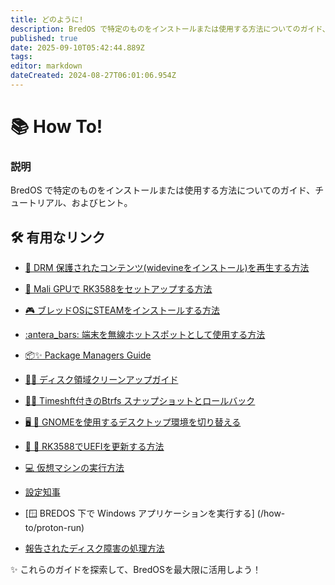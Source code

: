 ```yaml
---
title: どのように!
description: BredOS で特定のものをインストールまたは使用する方法についてのガイド、チュートリアル、ヒント
published: true
date: 2025-09-10T05:42:44.889Z
tags:
editor: markdown
dateCreated: 2024-08-27T06:01:06.954Z
---
```


# 📚 How To!

### **説明**

BredOS で特定のものをインストールまたは使用する方法についてのガイド、チュートリアル、およびヒント。

## 🛠️ 有用なリンク

- [🎥 DRM 保護されたコンテンツ(widevineをインストール)を再生する方法](/ja/how-to/widevine-watch-drm-content)

- [🐾 Mali GPUで RK3588をセットアップする方法](/ja/how-to/how-to-setup-panthor)

- [🎮 ブレッドOSにSTEAMをインストールする方法](/how-to/how-to-install-steam)

- [:antera_bars: 端末を無線ホットスポットとして使用する方法](/how-to/how-to-use-your-device-as-ap)

- [📦✨ Package Managers Guide](/how-to/package-management)

- [🧹💾 ディスク領域クリーンアップガイド](/how-to/free-space-up)

- [📸🔄 Timeshft付きのBtrfs スナップショットとロールバック](/how-to/timeshift-system-snapshots-and-rollbacks-on-btrfs)

- [🖥️ 🔄 GNOMEを使用するデスクトップ環境を切り替える](/how-to/switch-desktop-environments)

- [💾 🔄 RK3588でUEFIを更新する方法](/how-to/update-uefi-rk3588)

- [💻 仮想マシンの実行方法](/how-to/run-vms)

- [<unk> 設定知事](/how-to/govctl)

- [🪟 BREDOS 下で Windows アプリケーションを実行する] (/how-to/proton-run)

- [<unk> 報告されたディスク障害の処理方法](/how-to/disk-failure)

✨ これらのガイドを探索して、BredOSを最大限に活用しよう！